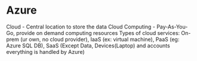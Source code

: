 # Azure
Cloud - Central location to store the data
Cloud Computing - Pay-As-You-Go, provide on demand computing resources
Types of cloud services: On-prem (ur own, no cloud provider), IaaS (ex: virtual machine), PaaS (eg: Azure SQL DB), SaaS (Except Data, Devices(Laptop) and accounts everything is handled by Azure)

